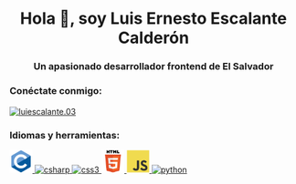 <h1 align="center">Hola 👋, soy Luis Ernesto Escalante Calderón</h1>
<h3 align="center">Un apasionado desarrollador frontend de El Salvador</h3>

<h3 align="left">Conéctate conmigo:</h3>
<p align="left">
<a href="https://instagram.com/luiescalante.03" target="blank"><img align="center" src="https: //raw.githubusercontent.com/rahuldkjain/github-profile-readme-generator/master/src/images/icons/Social/instagram.svg" alt="luiescalante.03" height="30" width="40" / ></a>
</p>

<h3 align="left">Idiomas y herramientas:</h3>
<p align="left"> <a href="https://www.cprogramming.com/" destino ="_blank" rel="noreferrer"> <img src="https://raw.githubusercontent.com/devicons/devicon/master/icons/c/c-original.svg" alt="c" width="40 " altura="40"/> </a> <a href="https://www.w3schools.com/cs/" target="_blank" rel="noreferrer"> <img src="https:// raw.githubusercontent.com/devicons/devicon/master/icons/csharp/csharp-original.svg" alt="csharp" width="40" height="40"/> </a> <a href="https: //www.w3schools.com/css/" target="_blank" rel="noreferrer"> <img src="https://raw.githubusercontent.com/devicons/devicon/master/icons/css3/css3-original -wordmark.svg" alt="css3" width="40" height="40"/> </a> <a href="https://www.w3.org/html/" target="_blank" rel ="noreferrer"> <img src="https://raw.githubusercontent.com/devicons/devicon/master/icons/html5/html5-original-wordmark.svg" alt="html5" width="40" height= "40"/> </a> <a href="https://developer.mozilla.org/en-US/docs/Web/JavaScript" target="_blank" rel="noreferrer"> <img src=" https://raw.githubusercontent.com/devicons/devicon/master/icons/javascript/javascript-original.svg" alt="javascript" width="40" height="40"/> </a> <a href ="https://www.python.org" target="_blank" rel="noreferrer"> <img src="https://raw.githubusercontent.com/devicons/devicon/master/icons/python/python- original.svg" alt="python" width="40" height="40"/> </a> </p>
